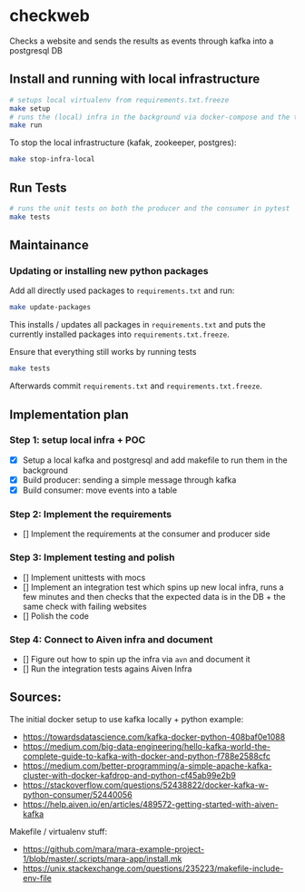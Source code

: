 # checkweb

Checks a website and sends the results as events through kafka into a postgresql DB

## Install and running with local infrastructure

```bash
# setups local virtualenv from requirements.txt.freeze
make setup
# runs the (local) infra in the background via docker-compose and the two apps in the foreground
make run
```

To stop the local infrastructure (kafak, zookeeper, postgres):

```bash
make stop-infra-local
```

## Run Tests

```bash
# runs the unit tests on both the producer and the consumer in pytest
make tests
```

## Maintainance

### Updating or installing new python packages

Add all directly used packages to `requirements.txt` and run:

```bash
make update-packages
```

This installs / updates all packages in `requirements.txt` and puts the currently installed packages into 
`requirements.txt.freeze`.

Ensure that everything still works by running tests

```bash
make tests
```

Afterwards commit `requirements.txt` and `requirements.txt.freeze`.

## Implementation plan

### Step 1: setup local infra + POC 
* [x] Setup a local kafka and postgresql and add makefile to run them in the background
* [x] Build producer: sending a simple message through kafka
* [x] Build consumer: move events into a table

### Step 2: Implement the requirements
* [] Implement the requirements at the consumer and producer side
  
### Step 3: Implement testing and polish
* [] Implement unittests with mocs
* [] Implement an integration test which spins up new local infra, runs a few minutes and then checks that the expected 
  data is in the DB + the same check with failing websites
* [] Polish the code

### Step 4: Connect to Aiven infra and document  
* [] Figure out how to spin up the infra via `avn` and document it
* [] Run the integration tests agains Aiven Infra

## Sources:

The initial docker setup to use kafka locally + python example: 
* https://towardsdatascience.com/kafka-docker-python-408baf0e1088
* https://medium.com/big-data-engineering/hello-kafka-world-the-complete-guide-to-kafka-with-docker-and-python-f788e2588cfc
* https://medium.com/better-programming/a-simple-apache-kafka-cluster-with-docker-kafdrop-and-python-cf45ab99e2b9
* https://stackoverflow.com/questions/52438822/docker-kafka-w-python-consumer/52440056
* https://help.aiven.io/en/articles/489572-getting-started-with-aiven-kafka

Makefile / virtualenv stuff:
* https://github.com/mara/mara-example-project-1/blob/master/.scripts/mara-app/install.mk
* https://unix.stackexchange.com/questions/235223/makefile-include-env-file
